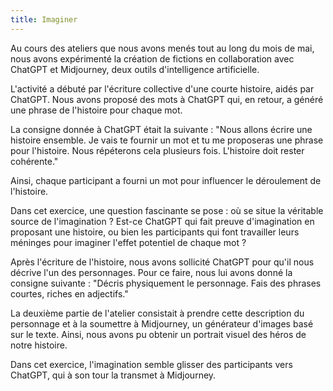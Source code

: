 ```yaml
---
title: Imaginer
---
```

Au cours des ateliers que nous avons menés tout au long du mois de mai, nous avons expérimenté la création de fictions en collaboration avec ChatGPT et Midjourney, deux outils d'intelligence artificielle.

L'activité a débuté par l'écriture collective d'une courte histoire, aidés par ChatGPT. Nous avons proposé des mots à ChatGPT qui, en retour, a généré une phrase de l'histoire pour chaque mot.

La consigne donnée à ChatGPT était la suivante :
"Nous allons écrire une histoire ensemble. Je vais te fournir un mot et tu me proposeras une phrase pour l'histoire. Nous répéterons cela plusieurs fois. L'histoire doit rester cohérente."

Ainsi, chaque participant a fourni un mot pour influencer le déroulement de l'histoire.

Dans cet exercice, une question fascinante se pose : où se situe la véritable source de l'imagination ? Est-ce ChatGPT qui fait preuve d'imagination en proposant une histoire, ou bien les participants qui font travailler leurs méninges pour imaginer l'effet potentiel de chaque mot ?

Après l'écriture de l'histoire, nous avons sollicité ChatGPT pour qu'il nous décrive l'un des personnages. Pour ce faire, nous lui avons donné la consigne suivante :
"Décris physiquement le personnage. Fais des phrases courtes, riches en adjectifs."

La deuxième partie de l'atelier consistait à prendre cette description du personnage et à la soumettre à Midjourney, un générateur d'images basé sur le texte. Ainsi, nous avons pu obtenir un portrait visuel des héros de notre histoire.

Dans cet exercice, l'imagination semble glisser des participants vers ChatGPT, qui à son tour la transmet à Midjourney.